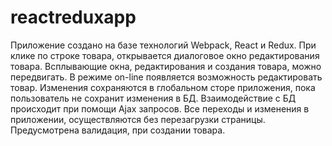 # reactreduxapp
Приложение создано на базе технологий Webpack, React и Redux.
При клике по строке товара, открывается диалоговое окно редактирования товара.
Всплывающие окна, редактирования и создания товара, можно передвигать.
В режиме on-line появляется возможность редактировать товар. Изменения сохраняются в глобальном сторе приложения, пока пользователь не сохранит изменения в БД.
Взаимодействие с БД происходит при помощи Ajax запросов. Все переходы и изменения в приложении, осуществляются без перезагрузки страницы.
Предусмотрена валидация, при создании товара.
